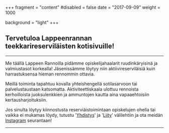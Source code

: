 +++
fragment = "content"
#disabled = false
date = "2017-09-09"
weight = 1000

background = "light"
+++

## Tervetuloa Lappeenrannan teekkarireserviläisten kotisivuille!

---

Me täällä Lappeen Rannoilla pidämme opiskelijahaalarit ruudinkäryisinä ja valmiustasot korkealla! Jäsenissämme löytyy niin aktiivireserviläisiä kuin harrastuksensa hieman rennommin ottavia. 

Meillä toiminta tapahtuu kovalla yhteishengellä sotilasarvoon tai palvelustaustaan katsomatta. Aktiviteettiskaala ulottuu rennoista kerhoilloista juoksulenkkien ja ammuntojen kautta aina vapaaehtoisiin kertausharjoituksiin. 

Jos sinulta löytyy kiinnostusta reserviäistoimintaan opiskelujen ohella tai vaikka ei mukamas löydy, tutustu '[Yhdistys](/yhdistys)' ja '[Liity](/liity)' välilehtiin ja ota meidän [Instagram](https://www.instagram.com/lateres_ry/) seurantaan!

---